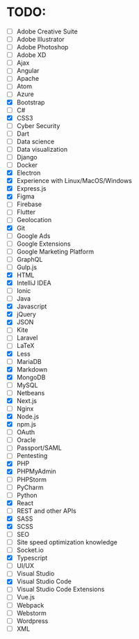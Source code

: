 # TODO:

- [ ] Adobe Creative Suite
- [ ] Adobe Illustrator
- [ ] Adobe Photoshop
- [ ] Adobe XD
- [ ] Ajax
- [ ] Angular
- [ ] Apache
- [ ] Atom
- [ ] Azure
- [x] Bootstrap
- [ ] C#
- [x] CSS3
- [ ] Cyber Security
- [ ] Dart
- [ ] Data science
- [ ] Data visualization
- [ ] Django
- [ ] Docker
- [x] Electron
- [x] Experience with Linux/MacOS/Windows
- [x] Express.js 
- [x] Figma
- [ ] Firebase
- [ ] Flutter
- [ ] Geolocation
- [x] Git
- [ ] Google Ads
- [ ] Google Extensions
- [ ] Google Marketing Platform
- [ ] GraphQL
- [ ] Gulp.js
- [x] HTML
- [x] IntelliJ IDEA
- [ ] Ionic
- [ ] Java
- [x] Javascript
- [x] jQuery
- [x] JSON
- [ ] Kite
- [ ] Laravel
- [ ] LaTeX
- [x] Less
- [ ] MariaDB
- [x] Markdown
- [x] MongoDB
- [ ] MySQL
- [ ] Netbeans
- [x] Next.js
- [ ] Nginx
- [x] Node.js
- [x] npm.js
- [ ] OAuth
- [ ] Oracle
- [ ] Passport/SAML
- [ ] Pentesting
- [x] PHP
- [x] PHPMyAdmin
- [ ] PHPStorm
- [ ] PyCharm
- [ ] Python
- [x] React
- [ ] REST and other APIs
- [x] SASS
- [x] SCSS
- [ ] SEO
- [ ] Site speed optimization knowledge
- [ ] Socket.io
- [x] Typescript
- [ ] UI/UX
- [ ] Visual Studio
- [x] Visual Studio Code
- [ ] Visual Studio Code Extensions
- [ ] Vue.js
- [ ] Webpack
- [ ] Webstorm
- [ ] Wordpress
- [ ] XML
